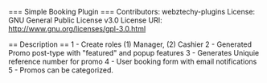 === Simple Booking Plugin ===
Contributors: webztechy-plugins
License: GNU General Public License v3.0
License URI: http://www.gnu.org/licenses/gpl-3.0.html


== Description ==
1 - Create roles (1) Manager, (2) Cashier
2 - Generated Promo post-type with "featured" and popup features
3 - Generates Uniquie reference number for promo
4 - User booking form with email notifications
5 - Promos can be categorized.

